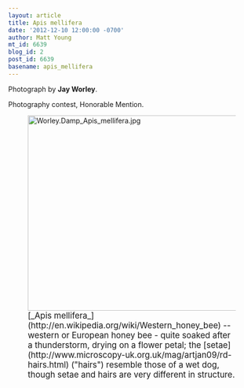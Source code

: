 ```yaml
---
layout: article
title: Apis mellifera
date: '2012-12-10 12:00:00 -0700'
author: Matt Young
mt_id: 6639
blog_id: 2
post_id: 6639
basename: apis_mellifera
---
```

Photograph by **Jay Worley**.

Photography contest, Honorable Mention.

<figure>
<img src="{{ site.baseurl }}/uploads/2012/Worley.Damp_Apis_mellifera.jpg" alt="Worley.Damp_Apis_mellifera.jpg" width="600" height="397" />
<figcaption markdown="span">
<big>[_Apis mellifera_](http://en.wikipedia.org/wiki/Western_honey_bee) -- western or European honey bee - quite soaked after a thunderstorm, drying on a flower petal; the [setae](http://www.microscopy-uk.org.uk/mag/artjan09/rd-hairs.html) ("hairs") resemble those of a wet dog, though setae and hairs are very different in structure.</big>

</figcaption>
</figure>
